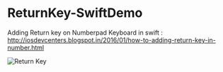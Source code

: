 # ReturnKey-SwiftDemo

Adding Return key on Numberpad Keyboard in swift : http://iosdevcenters.blogspot.in/2016/01/how-to-adding-return-key-in-number.html

![Return Key](http://i.imgur.com/8iZriEb.png?1)
